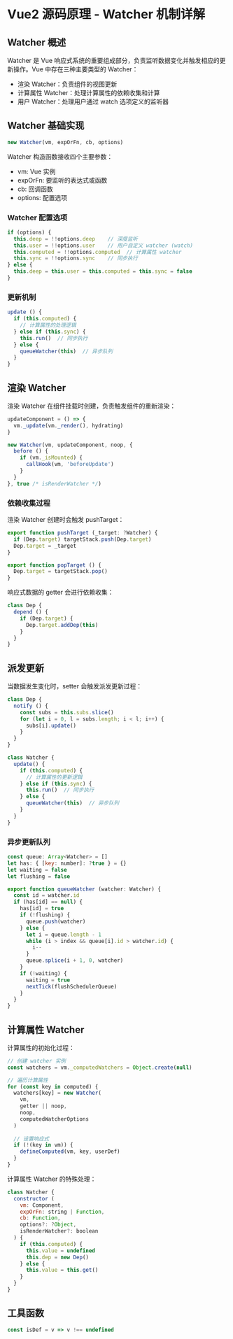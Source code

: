 # Vue2 源码原理 - Watcher 机制详解

## Watcher 概述

Watcher 是 Vue 响应式系统的重要组成部分，负责监听数据变化并触发相应的更新操作。Vue 中存在三种主要类型的 Watcher：

- 渲染 Watcher：负责组件的视图更新
- 计算属性 Watcher：处理计算属性的依赖收集和计算
- 用户 Watcher：处理用户通过 watch 选项定义的监听器

## Watcher 基础实现

```javascript
new Watcher(vm, expOrFn, cb, options)
```

Watcher 构造函数接收四个主要参数：

- vm: Vue 实例
- expOrFn: 要监听的表达式或函数
- cb: 回调函数
- options: 配置选项

### Watcher 配置选项

```javascript
if (options) {
  this.deep = !!options.deep    // 深度监听
  this.user = !!options.user    // 用户自定义 watcher (watch)
  this.computed = !!options.computed  // 计算属性 watcher
  this.sync = !!options.sync    // 同步执行
} else {
  this.deep = this.user = this.computed = this.sync = false
}
```

### 更新机制

```javascript
update () {
  if (this.computed) {
    // 计算属性的处理逻辑
  } else if (this.sync) {
    this.run()  // 同步执行
  } else {
    queueWatcher(this)  // 异步队列
  }
}
```

## 渲染 Watcher

渲染 Watcher 在组件挂载时创建，负责触发组件的重新渲染：

```javascript
updateComponent = () => {
  vm._update(vm._render(), hydrating)
}

new Watcher(vm, updateComponent, noop, {
  before () {
    if (vm._isMounted) {
      callHook(vm, 'beforeUpdate')
    }
  }
}, true /* isRenderWatcher */)
```

### 依赖收集过程

渲染 Watcher 创建时会触发 pushTarget：

```javascript
export function pushTarget (_target: ?Watcher) {
  if (Dep.target) targetStack.push(Dep.target)
  Dep.target = _target
}

export function popTarget () {
  Dep.target = targetStack.pop()
}
```

响应式数据的 getter 会进行依赖收集：

```javascript
class Dep {
  depend () {
    if (Dep.target) {
      Dep.target.addDep(this)
    }
  }
}
```

## 派发更新

当数据发生变化时，setter 会触发派发更新过程：

```javascript
class Dep {
  notify () {
    const subs = this.subs.slice()
    for (let i = 0, l = subs.length; i < l; i++) {
      subs[i].update()
    }
  }
}

class Watcher {
  update() {
    if (this.computed) {
      // 计算属性的更新逻辑
    } else if (this.sync) { 
      this.run()  // 同步执行
    } else {
      queueWatcher(this)  // 异步队列
    }
  }
}
```

### 异步更新队列

```javascript
const queue: Array<Watcher> = []
let has: { [key: number]: ?true } = {}
let waiting = false
let flushing = false

export function queueWatcher (watcher: Watcher) {
  const id = watcher.id
  if (has[id] == null) {
    has[id] = true
    if (!flushing) {
      queue.push(watcher)
    } else {
      let i = queue.length - 1
      while (i > index && queue[i].id > watcher.id) {
        i--
      }
      queue.splice(i + 1, 0, watcher)
    }
    if (!waiting) {
      waiting = true
      nextTick(flushSchedulerQueue)
    }
  }
}
```

## 计算属性 Watcher

计算属性的初始化过程：

```javascript
// 创建 watcher 实例
const watchers = vm._computedWatchers = Object.create(null)

// 遍历计算属性
for (const key in computed) {
  watchers[key] = new Watcher(
    vm,
    getter || noop,
    noop,
    computedWatcherOptions
  )
  
  // 设置响应式
  if (!(key in vm)) {
    defineComputed(vm, key, userDef)
  }
}
```

计算属性 Watcher 的特殊处理：

```javascript
class Watcher {
  constructor (
    vm: Component,
    expOrFn: string | Function,
    cb: Function,
    options?: ?Object,
    isRenderWatcher?: boolean
  ) {
    if (this.computed) {
      this.value = undefined
      this.dep = new Dep()
    } else {
      this.value = this.get()
    }
  }
}
```

## 工具函数

```javascript
const isDef = v => v !== undefined
```
